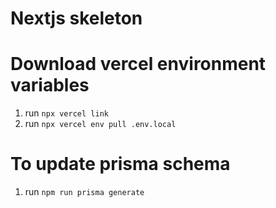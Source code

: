 # Nextjs skeleton

# Download vercel environment variables

1. run `npx vercel link`
2. run `npx vercel env pull .env.local`

# To update prisma schema

1. run `npm run prisma generate`
